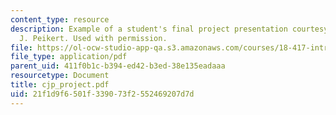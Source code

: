 ```yaml
---
content_type: resource
description: Example of a student's final project presentation courtesy of Christopher
  J. Peikert. Used with permission.
file: https://ol-ocw-studio-app-qa.s3.amazonaws.com/courses/18-417-introduction-to-computational-molecular-biology-fall-2004/21f1d9f6501f339073f2552469207d7d_cjp_project.pdf
file_type: application/pdf
parent_uid: 411f0b1c-b394-ed42-b3ed-38e135eadaaa
resourcetype: Document
title: cjp_project.pdf
uid: 21f1d9f6-501f-3390-73f2-552469207d7d
---
```

